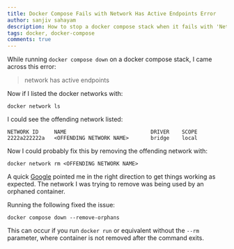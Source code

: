 ```yaml
---
title: Docker Compose Fails with Network Has Active Endpoints Error
author: sanjiv sahayam
description: How to stop a docker compose stack when it fails with 'Network ID Has Active Endpoints'
tags: docker, docker-compose
comments: true
---
```


While running `docker compose down` on a docker compose stack, I came across this error:

> network <ID> has active endpoints

Now if I listed the docker networks with:


```{.terminal .scrollx}
docker network ls
```

I could see the offending network listed:

```{.terminal .scrollx}
NETWORK ID     NAME                           DRIVER    SCOPE
2222a222222a   <OFFENDING NETWORK NAME>       bridge    local
```

Now I could probably fix this by removing the offending network with:

```{.terminal .scrollx}
docker network rm <OFFENDING NETWORK NAME>
```

A quick [Google](https://stackoverflow.com/questions/42842277/docker-compose-down-default-network-error) pointed me in the right direction to get things working as expected. The network I was trying to remove was being used by an orphaned container.

Running the following fixed the issue:

```{.terminal .scrollx}
docker compose down --remove-orphans
```

This can occur if you run `docker run` or equivalent without the `--rm` parameter, where container is not removed after the command exits.

